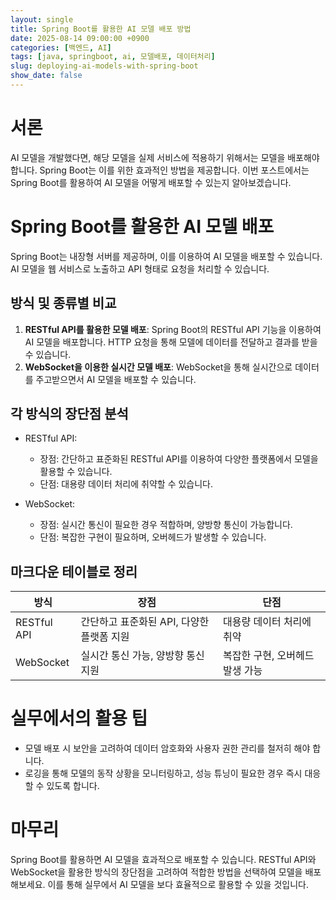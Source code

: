 ```yaml
---
layout: single
title: Spring Boot를 활용한 AI 모델 배포 방법
date: 2025-08-14 09:00:00 +0900
categories: [백엔드, AI]
tags: [java, springboot, ai, 모델배포, 데이터처리]
slug: deploying-ai-models-with-spring-boot
show_date: false
---
```


# 서론
AI 모델을 개발했다면, 해당 모델을 실제 서비스에 적용하기 위해서는 모델을 배포해야 합니다. Spring Boot는 이를 위한 효과적인 방법을 제공합니다. 이번 포스트에서는 Spring Boot를 활용하여 AI 모델을 어떻게 배포할 수 있는지 알아보겠습니다.

# Spring Boot를 활용한 AI 모델 배포
Spring Boot는 내장형 서버를 제공하며, 이를 이용하여 AI 모델을 배포할 수 있습니다. AI 모델을 웹 서비스로 노출하고 API 형태로 요청을 처리할 수 있습니다. 

## 방식 및 종류별 비교
1. **RESTful API를 활용한 모델 배포**: Spring Boot의 RESTful API 기능을 이용하여 AI 모델을 배포합니다. HTTP 요청을 통해 모델에 데이터를 전달하고 결과를 받을 수 있습니다.
2. **WebSocket을 이용한 실시간 모델 배포**: WebSocket을 통해 실시간으로 데이터를 주고받으면서 AI 모델을 배포할 수 있습니다.

## 각 방식의 장단점 분석
- RESTful API:
  - 장점: 간단하고 표준화된 RESTful API를 이용하여 다양한 플랫폼에서 모델을 활용할 수 있습니다.
  - 단점: 대용량 데이터 처리에 취약할 수 있습니다.

- WebSocket:
  - 장점: 실시간 통신이 필요한 경우 적합하며, 양방향 통신이 가능합니다.
  - 단점: 복잡한 구현이 필요하며, 오버헤드가 발생할 수 있습니다.

## 마크다운 테이블로 정리
| 방식             | 장점                                       | 단점                                           |
|------------------|------------------------------------------|----------------------------------------------|
| RESTful API      | 간단하고 표준화된 API, 다양한 플랫폼 지원  | 대용량 데이터 처리에 취약                      |
| WebSocket        | 실시간 통신 가능, 양방향 통신 지원          | 복잡한 구현, 오버헤드 발생 가능                 |

# 실무에서의 활용 팁
- 모델 배포 시 보안을 고려하여 데이터 암호화와 사용자 권한 관리를 철저히 해야 합니다.
- 로깅을 통해 모델의 동작 상황을 모니터링하고, 성능 튜닝이 필요한 경우 즉시 대응할 수 있도록 합니다.

# 마무리
Spring Boot를 활용하면 AI 모델을 효과적으로 배포할 수 있습니다. RESTful API와 WebSocket을 활용한 방식의 장단점을 고려하여 적합한 방법을 선택하여 모델을 배포해보세요. 이를 통해 실무에서 AI 모델을 보다 효율적으로 활용할 수 있을 것입니다.